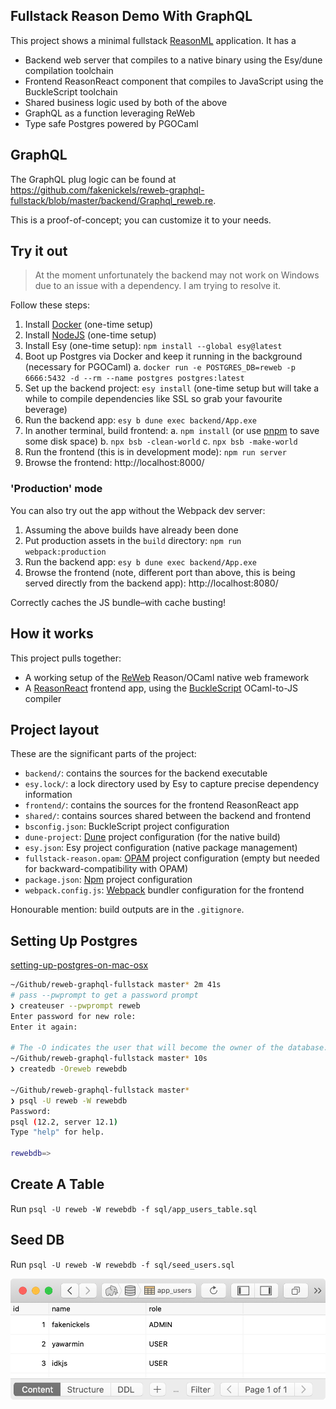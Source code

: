 ## Fullstack Reason Demo With GraphQL

This project shows a minimal fullstack
[ReasonML](https://reasonml.github.io/) application. It has a

- Backend web server that compiles to a native binary using the Esy/dune
  compilation toolchain
- Frontend ReasonReact component that compiles to JavaScript using the
  BuckleScript toolchain
- Shared business logic used by both of the above
- GraphQL as a function leveraging ReWeb
- Type safe Postgres powered by PGOCaml

## GraphQL
The GraphQL plug logic can be found at https://github.com/fakenickels/reweb-graphql-fullstack/blob/master/backend/Graphql_reweb.re.

This is a proof-of-concept; you can customize it to your needs.

## Try it out

> At the moment unfortunately the backend may not work on Windows due to
> an issue with a dependency. I am trying to resolve it.

Follow these steps:

1. Install [Docker](http://docker.com/) (one-time setup)
1. Install [NodeJS](https://nodejs.org/en/) (one-time setup)
1. Install Esy (one-time setup): `npm install --global esy@latest`
1. Boot up Postgres via Docker and keep it running in the background (necessary for PGOCaml)
   a. `docker run -e POSTGRES_DB=reweb -p 6666:5432 -d --rm --name postgres postgres:latest`
1. Set up the backend project: `esy install` (one-time setup but will
   take a while to compile dependencies like SSL so grab your favourite
   beverage)
1. Run the backend app: `esy b dune exec backend/App.exe`
1. In another terminal, build frontend:
   a. `npm install` (or use [pnpm](https://pnpm.js.org/) to save some disk space)
   b. `npx bsb -clean-world`
   c. `npx bsb -make-world`
1. Run the frontend (this is in development mode): `npm run server`
1. Browse the frontend: http://localhost:8000/

### 'Production' mode

You can also try out the app without the Webpack dev server:

1. Assuming the above builds have already been done
1. Put production assets in the `build` directory:
   `npm run webpack:production`
1. Run the backend app: `esy b dune exec backend/App.exe`
1. Browse the frontend (note, different port than above, this is being
   served directly from the backend app): http://localhost:8080/

Correctly caches the JS bundle–with cache busting!

## How it works

This project pulls together:

- A working setup of the [ReWeb](https://github.com/yawaramin/re-web/)
  Reason/OCaml native web framework
- A [ReasonReact](https://reasonml.github.io/reason-react/) frontend app,
  using the [BuckleScript](https://bucklescript.github.io/) OCaml-to-JS
  compiler

## Project layout

These are the significant parts of the project:

- `backend/`: contains the sources for the backend executable
- `esy.lock/`: a lock directory used by Esy to capture precise dependency
  information
- `frontend/`: contains the sources for the frontend ReasonReact app
- `shared/`: contains sources shared between the backend and frontend
- `bsconfig.json`: BuckleScript project configuration
- `dune-project`: [Dune](https://dune.build/) project configuration (for
  the native build)
- `esy.json`: Esy project configuration (native package management)
- `fullstack-reason.opam`: [OPAM](http://opam.ocaml.org/) project
  configuration (empty but needed for backward-compatibility with OPAM)
- `package.json`: [Npm](https://www.npmjs.com/) project configuration
- `webpack.config.js`: [Webpack](https://webpack.js.org/) bundler
  configuration for the frontend

Honourable mention: build outputs are in the `.gitignore`.

## Setting Up Postgres

[setting-up-postgres-on-mac-osx](https://www.tunnelsup.com/setting-up-postgres-on-mac-osx/)

```sh
~/Github/reweb-graphql-fullstack master* 2m 41s
# pass --pwprompt to get a password prompt
❯ createuser --pwprompt reweb
Enter password for new role:
Enter it again:

# The -O indicates the user that will become the owner of the database.
~/Github/reweb-graphql-fullstack master* 10s
❯ createdb -Oreweb rewebdb

~/Github/reweb-graphql-fullstack master*
❯ psql -U reweb -W rewebdb
Password:
psql (12.2, server 12.1)
Type "help" for help.

rewebdb=>
```

## Create A Table

Run `psql -U reweb -W rewebdb -f sql/app_users_table.sql`

## Seed DB

Run `psql -U reweb -W rewebdb -f sql/seed_users.sql`

![db](seeded.png)